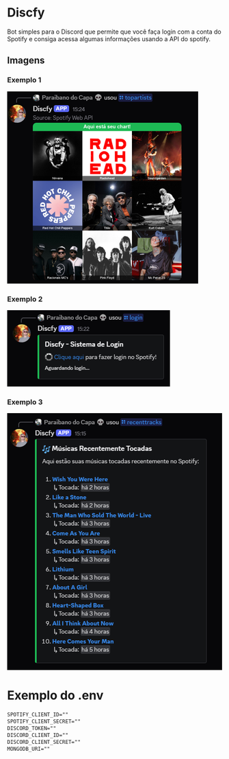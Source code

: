 # Discfy

Bot simples para o Discord que permite que você faça login com a conta do Spotify e consiga acessa algumas informações usando a API do spotify.

## Imagens

### Exemplo 1
![Imagem 1](.github/images/image.png)

### Exemplo 2
![Imagem 2](.github/images/imagee.png)

### Exemplo 3
![Imagem 3](.github/images/imageee.png)

# Exemplo do .env

```.env
SPOTIFY_CLIENT_ID=""
SPOTIFY_CLIENT_SECRET=""
DISCORD_TOKEN=""
DISCORD_CLIENT_ID=""
DISCORD_CLIENT_SECRET=""
MONGODB_URI=""
```